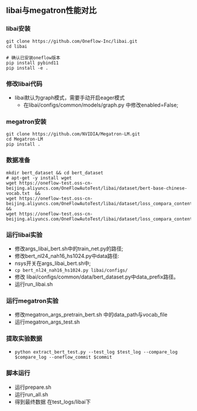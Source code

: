 ## libai与megatron性能对比
### libai安装
```shell
git clone https://github.com/Oneflow-Inc/libai.git
cd libai

# 确认已安装oneflow版本
pip install pybind11
pip install -e .
```
### 修改libai代码
* libai默认为graph模式，需要手动开启eager模式
  * 在libai/configs/common/models/graph.py 中修改enabled=False;

### megatron安装
```shell
git clone https://github.com/NVIDIA/Megatron-LM.git
cd Megatron-LM
pip install .
```

### 数据准备
```shell
mkdir bert_dataset && cd bert_dataset
# apt-get -y install wget
wget https://oneflow-test.oss-cn-beijing.aliyuncs.com/OneFlowAutoTest/libai/dataset/bert-base-chinese-vocab.txt  &&
wget https://oneflow-test.oss-cn-beijing.aliyuncs.com/OneFlowAutoTest/libai/dataset/loss_compara_content_sentence.bin && 
wget https://oneflow-test.oss-cn-beijing.aliyuncs.com/OneFlowAutoTest/libai/dataset/loss_compara_content_sentence.idx
```

### 运行libai实验
* 修改args_libai_bert.sh中的train_net.py的路径;
* 修改bert_nl24_nah16_hs1024.py中data路径:
* nsys开关在args_libai_bert.sh中;
* `cp bert_nl24_nah16_hs1024.py libai/configs/`
* 修改 libai/configs/common/data/bert_dataset.py中data_prefix路径。
* 运行run_libai.sh

### 运行megatron实验
* 修改megatron_args_pretrain_bert.sh 中的data_path与vocab_file
* 运行megatron_args_test.sh

### 提取实验数据
* `python extract_bert_test.py --test_log $test_log --compare_log $compare_log --oneflow_commit $commit`

### 脚本运行
* 运行prepare.sh
* 运行run_all.sh
* 得到最终数据  在test_logs/libai下